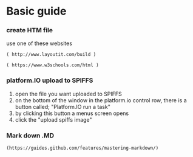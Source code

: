 # Basic guide

### create HTM file

use one of these websites

    ( http://www.layoutit.com/build )

    ( https://www.w3schools.com/html )

### platform.IO upload to SPIFFS

1. open the file you want uploaded to SPIFFS
2. on the bottom of the window in the platform.io control row, there is a button called; "Platform.IO run a task"
3. by clicking this button a menus screen opens
4. click the "upload spiffs image"

### Mark down .MD

    (https://guides.github.com/features/mastering-markdown/)